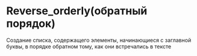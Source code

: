 # Reverse_orderly(обратный порядок)
Создание списка, содержащего элементы, начинающиеся с заглавной буквы, в порядке обратном тому, как они встречались в тексте
